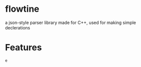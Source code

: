 # flowtine
a json-style parser library made for C++, used for making simple declerations

# Features
<code>e</code>

